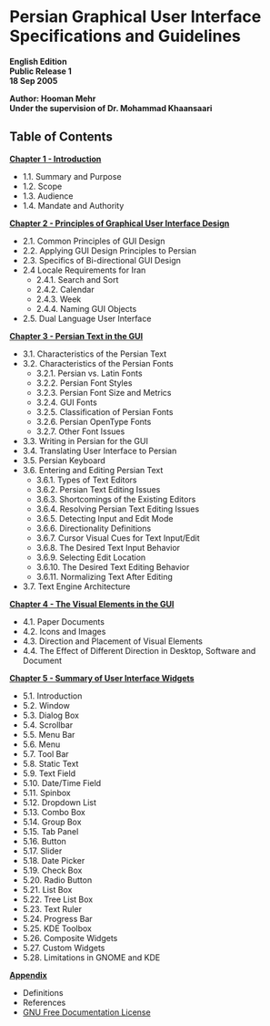 Persian Graphical User Interface Specifications and Guidelines
==============================================================

**English Edition**  
**Public Release 1**  
**18 Sep 2005**

**Author: Hooman Mehr**  
**Under the supervision of Dr. Mohammad Khaansaari**

Table of Contents
-----------------

**[Chapter 1 - Introduction](PersianHIG_EN_Main4_Chapter1.md)**

 - 1.1. Summary and Purpose
 - 1.2. Scope
 - 1.3. Audience
 - 1.4. Mandate and Authority

**[Chapter 2 - Principles of Graphical User Interface Design](PersianHIG_EN_Main4_Chapter2.md)**

 - 2.1. Common Principles of GUI Design
 - 2.2. Applying GUI Design Principles to Persian
 - 2.3. Specifics of Bi-directional GUI Design
 - 2.4 Locale Requirements for Iran
   - 2.4.1. Search and Sort
   - 2.4.2. Calendar
   - 2.4.3. Week
   - 2.4.4. Naming GUI Objects
 - 2.5. Dual Language User Interface

**[Chapter 3 - Persian Text in the GUI](PersianHIG_EN_Main4_Chapter3.md)**

 - 3.1. Characteristics of the Persian Text
 - 3.2. Characteristics of the Persian Fonts
   - 3.2.1. Persian vs. Latin Fonts
   - 3.2.2. Persian Font Styles
   - 3.2.3. Persian Font Size and Metrics
   - 3.2.4. GUI Fonts
   - 3.2.5. Classification of Persian Fonts
   - 3.2.6. Persian OpenType Fonts
   - 3.2.7. Other Font Issues
 - 3.3. Writing in Persian for the GUI
 - 3.4. Translating User Interface to Persian
 - 3.5. Persian Keyboard
 - 3.6. Entering and Editing Persian Text
   - 3.6.1. Types of Text Editors
   - 3.6.2. Persian Text Editing Issues
   - 3.6.3. Shortcomings of the Existing Editors
   - 3.6.4. Resolving Persian Text Editing Issues
   - 3.6.5. Detecting Input and Edit Mode
   - 3.6.6. Directionality Definitions
   - 3.6.7. Cursor Visual Cues for Text Input/Edit
   - 3.6.8. The Desired Text Input Behavior
   - 3.6.9. Selecting Edit Location
   - 3.6.10. The Desired Text Editing Behavior
   - 3.6.11. Normalizing Text After Editing
 - 3.7. Text Engine Architecture

**[Chapter 4 - The Visual Elements in the GUI](PersianHIG_EN_Main4_Chapter4.md)**

 - 4.1. Paper Documents
 - 4.2. Icons and Images
 - 4.3. Direction and Placement of Visual Elements
 - 4.4. The Effect of Different Direction in Desktop, Software and Document

**[Chapter 5 - Summary of User Interface Widgets](PersianHIG_EN_Main4_Chapter5.md)**

- 5.1. Introduction
- 5.2. Window
- 5.3. Dialog Box
- 5.4. Scrollbar
- 5.5. Menu Bar
- 5.6. Menu
- 5.7. Tool Bar
- 5.8. Static Text
- 5.9. Text Field
- 5.10. Date/Time Field
- 5.11. Spinbox
- 5.12. Dropdown List
- 5.13. Combo Box
- 5.14. Group Box
- 5.15. Tab Panel
- 5.16. Button
- 5.17. Slider
- 5.18. Date Picker
- 5.19. Check Box
- 5.20. Radio Button
- 5.21. List Box
- 5.22. Tree List Box
- 5.23. Text Ruler
- 5.24. Progress Bar
- 5.25. KDE Toolbox
- 5.26. Composite Widgets
- 5.27. Custom Widgets
- 5.28. Limitations in GNOME and KDE

**[Appendix](PersianHIG_EN_Main4_Appendix.md)**

- Definitions
- References
- [GNU Free Documentation License](fdl-1.2.txt)
